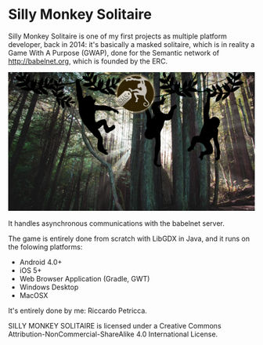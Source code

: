 # Silly Monkey Solitaire

Silly Monkey Solitaire is one of my first projects as multiple platform developer, back in 2014:
it's basically a masked solitaire, which is in reality a Game With A Purpose (GWAP), done for the Semantic network of http://babelnet.org, which is founded by the ERC.

![Login Screen](https://github.com/PetriccaRcc/SillyMonkeySolitaire/blob/master/desktop/bin/bg/bg1280.png?raw=true)

It handles asynchronous communications with the babelnet server.

The game is entirely done from scratch with LibGDX in Java, and it runs on the folowing platforms:

- Android 4.0+
- iOS 5+
- Web Browser Application (Gradle, GWT)
- Windows Desktop
- MacOSX

It's entirely done by me: Riccardo Petricca.

SILLY MONKEY SOLITAIRE is licensed under a Creative Commons Attribution-NonCommercial-ShareAlike 4.0 International License.
